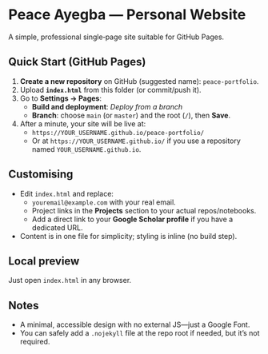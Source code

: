 # Peace Ayegba — Personal Website

A simple, professional single‑page site suitable for GitHub Pages.

## Quick Start (GitHub Pages)

1. **Create a new repository** on GitHub (suggested name): `peace-portfolio`.
2. Upload **`index.html`** from this folder (or commit/push it).
3. Go to **Settings → Pages**:
   - **Build and deployment**: *Deploy from a branch*
   - **Branch**: choose `main` (or `master`) and the root (`/`), then **Save**.
4. After a minute, your site will be live at:
   - `https://YOUR_USERNAME.github.io/peace-portfolio/`
   - Or at `https://YOUR_USERNAME.github.io/` if you use a repository named `YOUR_USERNAME.github.io`.

## Customising

- Edit `index.html` and replace:
  - `youremail@example.com` with your real email.
  - Project links in the **Projects** section to your actual repos/notebooks.
  - Add a direct link to your **Google Scholar profile** if you have a dedicated URL.
- Content is in one file for simplicity; styling is inline (no build step).

## Local preview

Just open `index.html` in any browser.

## Notes

- A minimal, accessible design with no external JS—just a Google Font.
- You can safely add a `.nojekyll` file at the repo root if needed, but it’s not required.
